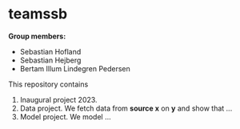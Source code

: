 # teamssb

**Group members:**
- Sebastian Hofland
- Sebastian Hejberg
- Bertam Illum Lindegren Pedersen 

This repository contains  
1. Inaugural project 2023. 
2. Data project. We fetch data from **source x** on **y** and show that ...
3. Model project. We model ...
